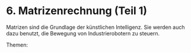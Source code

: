 # 6. Matrizenrechnung (Teil 1)

Matrizen sind die Grundlage der künstlichen Intelligenz. Sie werden auch dazu
benutzt, die Bewegung von Industrierobotern zu steuern.

Themen:

```{tableofcontents}
```
